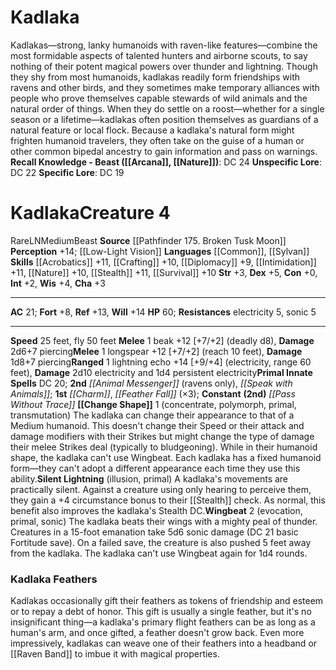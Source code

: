 ﻿---
ac: '21'
alignment: LN
all_resistance: null
burrow_speed: null
charisma: '+3'
climb_speed: null
constitution: '+0'
creature_ability:
- Change Shape
- Silent Lightning
- Wingbeat
creature_family: null
description: "Kadlakas\u2014strong, lanky humanoids with raven-like features\u2014\
  combine the most formidable aspects of talented hunters and airborne scouts, to\
  \ say nothing of their potent magical powers over thunder and lightning. Though\
  \ they shy from most humanoids, kadlakas readily form friendships with ravens and\
  \ other birds, and they sometimes make temporary alliances with people who prove\
  \ themselves capable stewards of wild animals and the natural order of things. When\
  \ they do settle on a roost\u2014whether for a single season or a lifetime\u2014\
  kadlakas often position themselves as guardians of a natural feature or local flock.\
  \ Because a kadlaka's natural form might frighten humanoid travelers, they often\
  \ take on the guise of a human or other common bipedal ancestry to gain information\
  \ and pass on warnings.<br/><br/><b><u>Recall Knowledge - Beast</u> ( [[DATABASE/skill/Arcana|Arcana]]\
  \ , [[DATABASE/skill/Nature|Nature]] )</b>: DC 24<br/><b><u>Unspecific Lore</u></b>:\
  \ DC 22<br/><b><u>Specific Lore</u></b>: DC 19"
dexterity: '+5'
element: null
fly_speed: '50'
fortitude: '+8'
hardness: null
hp: '60'
id: '1757'
immunity: null
intelligence: '+2'
land_speed: '25'
language:
- '[[DATABASE/language/Common|Common]]'
- '[[DATABASE/language/Sylvan|Sylvan]]'
level: '4'
max_speed: '50'
name: Kadlaka
perception: '+14'
rarity: Rare
reflex: '+13'
resistance:
- '[[DATABASE/trait/Electricity|electricity]] 5'
- '[[DATABASE/trait/Sonic|sonic]] 5'
rus_type_level: null
school: null
sense:
- '[[DATABASE/monsterability/Low-Light Vision|low-light vision]]'
size: Medium
skill:
- '[[DATABASE/skill/Acrobatics|Acrobatics]] +11'
- '[[DATABASE/skill/Crafting|Crafting]] +10'
- '[[DATABASE/skill/Diplomacy|Diplomacy]] +9'
- '[[DATABASE/skill/Intimidation|Intimidation]] +11'
- '[[DATABASE/skill/Nature|Nature]] +10'
- '[[DATABASE/skill/Stealth|Stealth]] +11'
- '[[DATABASE/skill/Survival|Survival]] +10'
source: '[[DATABASE/source/Pathfinder 175. Broken Tusk Moon|Pathfinder #175: Broken
  Tusk Moon]]'
speed:
- 25 feet
- fly 50 feet
spell:
- '[[DATABASE/spell/Animal Messenger|Animal Messenger]]'
- '[[DATABASE/spell/Charm|Charm]]'
- '[[DATABASE/spell/Feather Fall|Feather Fall]]'
- '[[DATABASE/spell/Pass Without Trace|Pass Without Trace]]'
- '[[DATABASE/spell/Speak with Animals|Speak with Animals]]'
strength: '+3'
strength_req: '3'
strongest_save:
- Will
swim_speed: null
trait:
- '[[DATABASE/trait/Beast|Beast]]'
- '[[DATABASE/trait/Rare|Rare]]'
type: Creature
vision: Low-light vision
weakest_save:
- Fortitude
weakness: null
will: '+14'
wisdom: '+4'

---
# Kadlaka

Kadlakas—strong, lanky humanoids with raven-like features—combine the most formidable aspects of talented hunters and airborne scouts, to say nothing of their potent magical powers over thunder and lightning. Though they shy from most humanoids, kadlakas readily form friendships with ravens and other birds, and they sometimes make temporary alliances with people who prove themselves capable stewards of wild animals and the natural order of things. When they do settle on a roost—whether for a single season or a lifetime—kadlakas often position themselves as guardians of a natural feature or local flock. Because a kadlaka's natural form might frighten humanoid travelers, they often take on the guise of a human or other common bipedal ancestry to gain information and pass on warnings.
**Recall Knowledge - Beast ([[Arcana]], [[Nature]])**: DC 24
**Unspecific Lore**: DC 22
**Specific Lore**: DC 19

# Kadlaka<span class="item-type">Creature 4</span>

<span class="trait-rare item-trait">Rare</span><span class="trait-alignment item-trait">LN</span><span class="trait-size item-trait">Medium</span><span class="item-trait">Beast</span>
**Source** [[Pathfinder 175. Broken Tusk Moon]]
**Perception** +14; [[Low-Light Vision]]
**Languages** [[Common]], [[Sylvan]]
**Skills** [[Acrobatics]] +11, [[Crafting]] +10, [[Diplomacy]] +9, [[Intimidation]] +11, [[Nature]] +10, [[Stealth]] +11, [[Survival]] +10
**Str** +3, **Dex** +5, **Con** +0, **Int** +2, **Wis** +4, **Cha** +3

---
**AC** 21; **Fort** +8, **Ref** +13, **Will** +14
**HP** 60; **Resistances** electricity 5, sonic 5

---
**Speed** 25 feet, fly 50 feet
<span class="in-box-ability">**Melee** <span class="action-icon">1</span> beak +12 [+7/+2] (deadly d8), **Damage** 2d6+7 piercing</span><span class="in-box-ability">**Melee** <span class="action-icon">1</span> longspear +12 [+7/+2] (reach 10 feet), **Damage** 1d8+7 piercing</span><span class="in-box-ability">**Ranged** <span class="action-icon">1</span> lightning echo +14 [+9/+4] (electricity, range 60 feet), **Damage** 2d10 electricity and 1d4 persistent electricity</span>**Primal Innate Spells** DC 20; **2nd** _[[Animal Messenger]]_ (ravens only), _[[Speak with Animals]]_; **1st** _[[Charm]]_, _[[Feather Fall]]_ (×3); **Constant** **(2nd)** _[[Pass Without Trace]]_
<span class="in-box-ability">**[[Change Shape]]** <span class="action-icon">1</span> (concentrate, polymorph, primal, transmutation) The kadlaka can change their appearance to that of a Medium humanoid. This doesn't change their Speed or their attack and damage modifiers with their Strikes but might change the type of damage their melee Strikes deal (typically to bludgeoning). While in their humanoid shape, the kadlaka can't use Wingbeat. Each kadlaka has a fixed humanoid form—they can't adopt a different appearance each time they use this ability.</span><span class="in-box-ability">**Silent Lightning** (illusion, primal) A kadlaka's movements are practically silent. Against a creature using only hearing to perceive them, they gain a +4 circumstance bonus to their [[Stealth]] check. As normal, this benefit also improves the kadlaka's Stealth DC.</span><span class="in-box-ability">**Wingbeat** <span class="action-icon">2</span> (evocation, primal, sonic) The kadlaka beats their wings with a mighty peal of thunder. Creatures in a 15-foot emanation take 5d6 sonic damage (DC 21 basic Fortitude save). On a failed save, the creature is also pushed 5 feet away from the kadlaka. The kadlaka can't use Wingbeat again for 1d4 rounds.</span>

###  Kadlaka Feathers

Kadlakas occasionally gift their feathers as tokens of friendship and esteem or to repay a debt of honor. This gift is usually a single feather, but it's no insignificant thing—a kadlaka's primary flight feathers can be as long as a human's arm, and once gifted, a feather doesn't grow back. Even more impressively, kadlakas can weave one of their feathers into a headband or [[Raven Band]] to imbue it with magical properties.